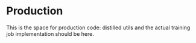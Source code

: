 # Production

This is the space for production code: distilled utils and the actual training job implementation should be here.
